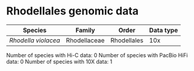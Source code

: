 # Rhodellales genomic data

| Species | Family | Order | Data type |
| -- | --- | --- | --- |
| *Rhodella violacea* | Rhodellaceae | Rhodellales | 10x |

Number of species with Hi-C data: 0
Number of species with PacBio HiFi data: 0
Number of species with 10X data: 1
